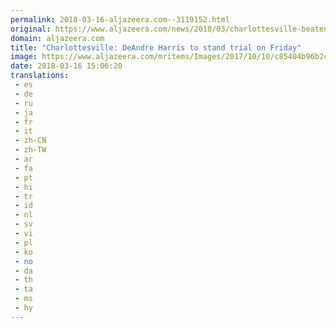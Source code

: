 ```yaml
---
permalink: 2018-03-16-aljazeera.com--3119152.html
original: https://www.aljazeera.com/news/2018/03/charlottesville-beaten-black-man-stand-trial-friday-180315195449944.html
domain: aljazeera.com
title: "Charlottesville: DeAndre Harris to stand trial on Friday"
image: https://www.aljazeera.com/mritems/Images/2017/10/10/c85404b96b2c45eda53938a6b38b453f_18.jpg
date: 2018-03-16 15:06:20
translations: 
 - es
 - de
 - ru
 - ja
 - fr
 - it
 - zh-CN
 - zh-TW
 - ar
 - fa
 - pt
 - hi
 - tr
 - id
 - nl
 - sv
 - vi
 - pl
 - ko
 - no
 - da
 - th
 - ta
 - ms
 - hy
---
```


